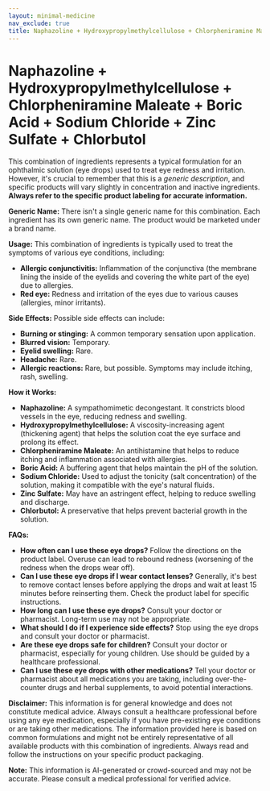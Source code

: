 ```yaml
---
layout: minimal-medicine
nav_exclude: true
title: Naphazoline + Hydroxypropylmethylcellulose + Chlorpheniramine Maleate + Boric Acid + Sodium Chloride + Zinc Sulfate + Chlorbutol
---
```


# Naphazoline + Hydroxypropylmethylcellulose + Chlorpheniramine Maleate + Boric Acid + Sodium Chloride + Zinc Sulfate + Chlorbutol

This combination of ingredients represents a typical formulation for an ophthalmic solution (eye drops) used to treat eye redness and irritation.  However,  it's crucial to remember that this is a *generic description*, and specific products will vary slightly in concentration and inactive ingredients.  **Always refer to the specific product labeling for accurate information.**


**Generic Name:**  There isn't a single generic name for this combination.  Each ingredient has its own generic name.  The product would be marketed under a brand name.

**Usage:**  This combination of ingredients is typically used to treat the symptoms of various eye conditions, including:

* **Allergic conjunctivitis:**  Inflammation of the conjunctiva (the membrane lining the inside of the eyelids and covering the white part of the eye) due to allergies.
* **Red eye:**  Redness and irritation of the eyes due to various causes (allergies, minor irritants).


**Side Effects:**  Possible side effects can include:

* **Burning or stinging:**  A common temporary sensation upon application.
* **Blurred vision:**  Temporary.
* **Eyelid swelling:**  Rare.
* **Headache:**  Rare.
* **Allergic reactions:**  Rare, but possible.  Symptoms may include itching, rash, swelling.

**How it Works:**

* **Naphazoline:** A sympathomimetic decongestant. It constricts blood vessels in the eye, reducing redness and swelling.
* **Hydroxypropylmethylcellulose:** A viscosity-increasing agent (thickening agent) that helps the solution coat the eye surface and prolong its effect.
* **Chlorpheniramine Maleate:** An antihistamine that helps to reduce itching and inflammation associated with allergies.
* **Boric Acid:** A buffering agent that helps maintain the pH of the solution.
* **Sodium Chloride:**  Used to adjust the tonicity (salt concentration) of the solution, making it compatible with the eye's natural fluids.
* **Zinc Sulfate:**  May have an astringent effect, helping to reduce swelling and discharge.
* **Chlorbutol:** A preservative that helps prevent bacterial growth in the solution.


**FAQs:**

* **How often can I use these eye drops?** Follow the directions on the product label.  Overuse can lead to rebound redness (worsening of the redness when the drops wear off).
* **Can I use these eye drops if I wear contact lenses?**  Generally, it's best to remove contact lenses before applying the drops and wait at least 15 minutes before reinserting them.  Check the product label for specific instructions.
* **How long can I use these eye drops?**  Consult your doctor or pharmacist.  Long-term use may not be appropriate.
* **What should I do if I experience side effects?**  Stop using the eye drops and consult your doctor or pharmacist.
* **Are these eye drops safe for children?**  Consult your doctor or pharmacist, especially for young children.  Use should be guided by a healthcare professional.
* **Can I use these eye drops with other medications?**  Tell your doctor or pharmacist about all medications you are taking, including over-the-counter drugs and herbal supplements, to avoid potential interactions.


**Disclaimer:** This information is for general knowledge and does not constitute medical advice.  Always consult a healthcare professional before using any eye medication, especially if you have pre-existing eye conditions or are taking other medications.  The information provided here is based on common formulations and might not be entirely representative of all available products with this combination of ingredients.  Always read and follow the instructions on your specific product packaging.


**Note:** This information is AI-generated or crowd-sourced and may not be accurate. Please consult a medical professional for verified advice.